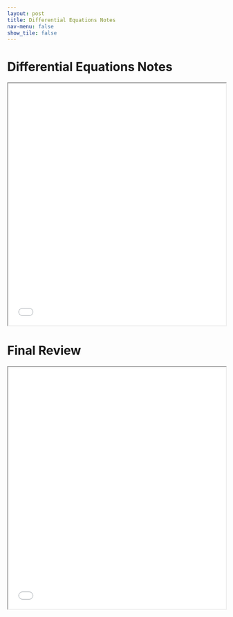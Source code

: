 ```yaml
---
layout: post
title: Differential Equations Notes
nav-menu: false
show_tile: false
---
```


# Differential Equations Notes

<iframe src="/college/notes/DifferentialEquations/DifferentialEquationsNotes.pdf"
        style="width: 100%; height: 40em;">
</iframe>

# Final Review

<iframe src="/college/notes/DifferentialEquations/FinalReview.pdf"
        style="width: 100%; height: 40em;">
</iframe>
